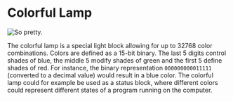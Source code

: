 # Colorful Lamp

![So pretty.](block:computronics:computronics.colorfulLamp)

The colorful lamp is a special light block allowing for up to 32768 color combinations. Colors are defined as a 15-bit binary. The last 5 digits control shades of blue, the middle 5 modify shades of green and the first 5 define shades of red. For instance, the binary representation `000000000011111` (converted to a decimal value) would result in a blue color. The colorful lamp could for example be used as a status block, where different colors could represent different states of a program running on the computer. 
